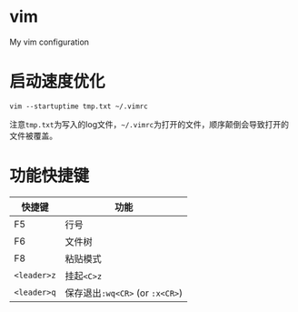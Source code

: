 # vim
My vim configuration
# 启动速度优化  
```vim
vim --startuptime tmp.txt ~/.vimrc  
```  
注意`tmp.txt`为写入的log文件，`~/.vimrc`为打开的文件，顺序颠倒会导致打开的文件被覆盖。  
# 功能快捷键   

| 快捷键   | 功能 
| ---------| ------------- |
| F5       | 行号  |
| F6       | 文件树  |
| F8       | 粘贴模式|  
|`<leader>z` | 挂起`<C>z`| 
|`<leader>q` | 保存退出`:wq<CR>` (or `:x<CR>`)| 